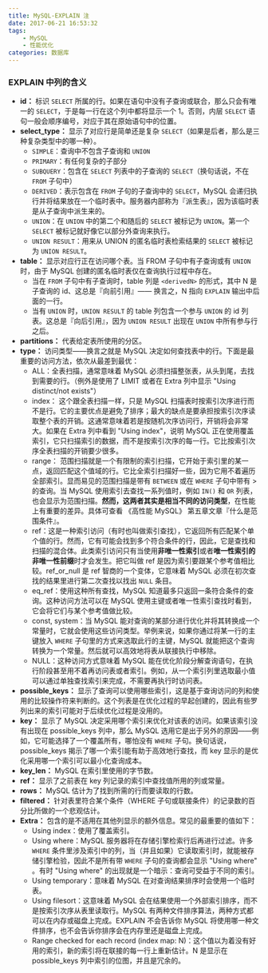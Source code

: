 ```yaml
---
title: MySQL-EXPLAIN 注
date: 2017-06-21 16:53:32
tags:
    - MySQL
    - 性能优化
categories: 数据库
---
```


### EXPLAIN 中列的含义

<!-- more -->

-  **id：** 标识 `SELECT` 所属的行。如果在语句中没有子查询或联合，那么只会有唯一的 `SELECT`，于是每一行在这个列中都将显示一个 1。否则，内层 `SELECT` 语句一般会顺序编号，对应于其在原始语句中的位置。
-  **select_type：** 显示了对应行是简单还是复杂 `SELECT`（如果是后者，那么是三种复杂类型中的哪一种）。
   -  `SIMPLE`：查询中不包含子查询和 `UNION`
   -  `PRIMARY`：有任何复杂的子部分
   -  `SUBQUERY`：包含在 `SELECT` 列表中的子查询的 `SELECT`（换句话说，不在 `FROM` 子句中）
   -  `DERIVED`：表示包含在 `FROM` 子句的子查询中的 `SELECT`，MySQL 会递归执行并将结果放在一个临时表中。服务器内部称为『派生表』，因为该临时表是从子查询中派生来的。
   -  `UNION`：在 `UNION` 中的第二个和随后的 `SELECT` 被标记为 `UNION`。第一个 `SELECT` 被标记就好像它以部分外查询来执行。
   -  `UNION RESULT`：用来从 UNION 的匿名临时表检索结果的 `SELECT` 被标记为 `UNION RESULT`。
-  **table：** 显示对应行正在访问哪个表。当 FROM 子句中有子查询或有 `UNION` 时，由于 MySQL 创建的匿名临时表仅在查询执行过程中存在。
   -  当在 `FROM` 子句中有子查询时，table 列是 `<derivedN>` 的形式，其中 N 是子查询的 id、这总是『向前引用』—— 换言之，N 指向 `EXPLAIN` 输出中后面的一行。
   -  当有 `UNION` 时，`UNION RESULT` 的 table 列包含一个参与 `UNION` 的 id 列表。这总是『向后引用』，因为 `UNION RESULT` 出现在 `UNION` 中所有参与行之后。
-  **partitions：** 代表给定表所使用的分区。
-  **type：** 访问类型——换言之就是 MySQL 决定如何查找表中的行。下面是最重要的访问方法，依次从最差到最优：
   -  ALL：全表扫描，通常意味着 MySQL 必须扫描整张表，从头到尾，去找到需要的行。（例外是使用了 LIMIT 或者在 Extra 列中显示 "Using distinct/not exists"）
   -  index： 这个跟全表扫描一样，只是 MySQL 扫描表时按索引次序进行而不是行。它的主要优点是避免了排序；最大的缺点是要承担按索引次序读取整个表的开销。这通常意味着若是按随机次序访问行，开销将会非常大。如果在 Extra 列中看到 "Using index"，说明 MySQL 正在使用覆盖索引，它只扫描索引的数据，而不是按索引次序的每一行。它比按索引次序全表扫描的开销要少很多。
   -  range： 范围扫描就是一个有限制的索引扫描，它开始于索引里的某一点，返回匹配这个值域的行。它比全索引扫描好一些，因为它用不着遍历全部索引。显而易见的范围扫描是带有 `BETWEEN` 或在 `WHERE` 子句中带有 > 的查询。当 MySQL 使用索引去查找一系列值时，例如 `IN()` 和 `OR` 列表，也会显示为范围扫描。**然而，这两者其实是相当不同的访问类型**，在性能上有重要的差异。具体可查看 《高性能 MySQL》 第五章文章『什么是范围条件』。
   -  ref：这是一种索引访问（有时也叫做索引查找），它返回所有匹配某个单个值的行。然而，它有可能会找到多个符合条件的行，因此，它是查找和扫描的混合体。此类索引访问只有当使用**非唯一性索引**或者**唯一性索引的非唯一性前缀**时才会发生。把它叫做 ref 是因为索引要跟某个参考值相比较。ref_or_null 是 ref 智商的一个变体，它意味着 MySQL 必须在初次查找的结果里进行第二次查找以找出 `NULL` 条目。
   -  eq_ref：使用这种所有查找，MySQL 知道最多只返回一条符合条件的查询。这种访问方法可以在 MySQL 使用主键或者唯一性索引查找时看到，它会将它们与某个参考值做比较。
   -  const, system：当 MySQL 能对查询的某部分进行优化并将其转换成一个常量时，它就会使用这些访问类型。举例来说，如果你通过将某一行的主键放入 `WHERE` 子句里的方式来选取此行的主键，MySQL 就能把这个查询转换为一个常量。然后就可以高效地将表从联接执行中移除。
   -  NULL：这种访问方式意味着 MySQL 能在优化阶段分解查询语句，在执行阶段甚至用不着再访问表或者索引。例如，从一个索引列里选取最小值可以通过单独查找索引来完成，不需要再执行时访问表。
-  **possible_keys：** 显示了查询可以使用哪些索引，这是基于查询访问的列和使用的比较操作符来判断的。这个列表是在优化过程的早起创建的，因此有些罗列出来的索引可能对于后续优化过程是没用的。
-  **key：** 显示了 MySQL 决定采用哪个索引来优化对该表的访问。如果该索引没有出现在 possible_keys 列中，那么 MySQL 选用它是出于另外的原因——例如，它可能选择了一个覆盖所有，哪怕没有 `WHERE` 子句。换句话说， possible_keys 揭示了哪一个索引能有助于高效地行查找，而 key 显示的是优化采用哪一个索引可以最小化查询成本。
-  **key_len：** MySQL 在索引里使用的字节数。
-  **ref：** 显示了之前表在 key 列记录的索引中查找值所用的列或常量。
-  **rows：** MySQL 估计为了找到所需的行而要读取的行数。
-  **filtered：** 针对表里符合某个条件（WHERE 子句或联接条件）的记录数的百分比所做的一个悲观估计。
-  **Extra：** 包含的是不适用在其他列显示的额外信息。常见的最重要的值如下：
   -  Using index：使用了覆盖索引。
   -  Using where：MySQL 服务器将在存储引擎检索行后再进行过滤。许多 `WHERE` 条件里涉及索引中的列，当（并且如果）它读取索引时，就能被存储引擎检验，因此不是所有带 `WHERE` 子句的查询都会显示 "Using where" 。有时 "Using where" 的出现就是一个暗示：查询可受益于不同的索引。
   -  Using temporary：意味着 MySQL 在对查询结果排序时会使用一个临时表。
   -  Using filesort：这意味着 MySQL 会在结果使用一个外部索引排序，而不是按索引次序从表里读取行。MySQL 有两种文件排序算法，两种方式都可以在内存或磁盘上完成。EXPLAIN 不会告诉你 MySQL 将使用哪一种文件排序，也不会告诉你排序会在内存里还是磁盘上完成。
   -  Range checked for each record (index map: N)：这个值以为着没有好用的索引，新的索引将在联接的每一行上重新估计。N 是显示在 possible_keys 列中索引的位图，并且是冗余的。
